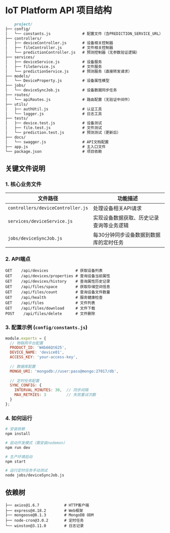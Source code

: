 # IoT Platform API 项目结构
```markdown
	project/
├── config/
│   └── constants.js              # 配置文件（含PREDICTION_SERVICE_URL）
├── controllers/
│   ├── deviceController.js       # 设备相关控制器
│   ├── fileController.js         # 文件相关控制器
│   └── predictionController.js   # 预测控制器（无参数验证逻辑）
├── services/
│   ├── deviceService.js          # 设备服务
│   ├── fileService.js            # 文件服务
│   └── predictionService.js      # 预测服务（直接转发请求）
├── models/
│   └── DeviceProperty.js         # 设备属性模型
├── jobs/
│   └── deviceSyncJob.js          # 设备数据同步任务
├── routes/
│   └── apiRoutes.js              # 路由配置（无验证中间件）
├── utils/
│   ├── authUtil.js               # 认证工具
│   └── logger.js                 # 日志工具
├── tests/
│   ├── device.test.js            # 设备测试
│   ├── file.test.js              # 文件测试
│   └── prediction.test.js        # 预测测试（更新后）
├── docs/
│   └── swagger.js                # API文档配置
├── app.js                        # 主入口文件
└── package.json                  # 项目依赖
```

## 关键文件说明

### 1. 核心业务文件
| 文件路径 | 功能描述 |
|----------|----------|
| `controllers/deviceController.js` | 处理设备相关API请求 |
| `services/deviceService.js` | 实现设备数据获取、历史记录查询等业务逻辑 |
| `jobs/deviceSyncJob.js` | 每30分钟同步设备数据到数据库的定时任务 |

### 2. API端点
```http
GET    /api/devices            # 获取设备列表
GET    /api/devices/properties # 查询设备当前属性
GET    /api/devices/history    # 查询属性历史记录
GET    /api/files/space        # 获取存储空间信息
GET    /api/files/count        # 查询设备文件数量
GET    /api/health             # 服务健康检查
GET    /api/files              # 文件列表
GET    /api/files/download     # 文件下载
POST    /api/files/delete      # 文件删除
```

### 3. 配置示例 (`config/constants.js`)
```javascript
module.exports = {
  // 物联网平台配置
  PRODUCT_ID: 'W4b66Qt625',
  DEVICE_NAME: 'device01',
  ACCESS_KEY: 'your-access-key',
  
  // 数据库配置
  MONGO_URI: 'mongodb://user:pass@mongo:27017/db',
  
  // 定时任务配置
  SYNC_CONFIG: {
    INTERVAL_MINUTES: 30,  // 同步间隔
    MAX_RETRIES: 3         // 失败重试次数
  }
};
```

### 4. 如何运行
```bash
# 安装依赖
npm install

# 启动开发模式（需安装nodemon）
npm run dev

# 生产环境启动
npm start

# 运行定时任务手动测试
node jobs/deviceSyncJob.js
```

## 依赖树
```
├── axios@1.6.7           # HTTP客户端
├── express@4.18.2        # Web框架
├── mongoose@8.1.3        # MongoDB ODM
├── node-cron@3.0.2       # 定时任务
└── winston@3.11.0        # 日志记录
```
